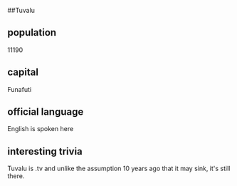 ##Tuvalu
## population
11190

## capital
Funafuti
 
## official language
English is spoken here

## interesting trivia
Tuvalu is .tv and unlike the assumption 10 years ago that it may sink, it's still there.


